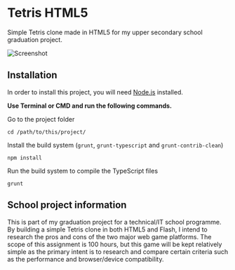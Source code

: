 Tetris HTML5
============

Simple Tetris clone made in HTML5 for my upper secondary school graduation project.

![Screenshot](http://i.imgur.com/3M062rm.jpg)

## Installation
In order to install this project, you will need [Node.js](http://nodejs.org/) installed.

**Use Terminal or CMD and run the following commands.**

Go to the project folder

    cd /path/to/this/project/

Install the build system (`grunt`, `grunt-typescript` and `grunt-contrib-clean`)

    npm install

Run the build system to compile the TypeScript files

    grunt

## School project information
This is part of my graduation project for a technical/IT school programme. By building a simple Tetris clone in both HTML5 and Flash, I intend to research the pros and cons of the two major web game platforms. The scope of this assignment is 100 hours, but this game will be kept relatively simple as the primary intent is to research and compare certain criteria such as the performance and browser/device compatibility.
